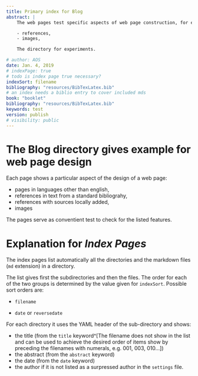```yaml
---
title: Primary index for Blog
abstract: |
    The web pages test specific aspects of web page construction, for example:  

    - references,
    - images, 

    The directory for experiments.

# author: AOS
date: Jan. 4, 2019
# indexPage: true
# todo is index page true necessary?
indexSort: filename
bibliography: "resources/BibTexLatex.bib"
# an index needs a biblio entry to cover included mds
book: "booklet"
bibliography: "resources/BibTexLatex.bib"
keywords: test
version: publish
# visibility: public
---
```


# The Blog directory gives example for web page design

Each page shows a particular aspect of the design of a web page:

- pages in languages other than english,
- references in text from a standard bibliograhy,
- references with sources locally added,
- images

The pages serve as conventient test to check for the listed features. 

<!-- todo add booklet
 -->
# Explanation for *Index Pages* 

The index pages list automatically all the directories and the markdown files (`md` extension) in a directory.

The list gives first the subdirectories and then the files. The order for each of the two groups is determined by the value given for `indexSort`. Possible sort orders are:

- `filename` 
<!-- todo filename, but actually is title -->
- `date` or `reversedate`

For each directory it uses the YAML header of the sub-directory and shows:

- the title (from the `title` keyword^[The filename does not show in the list and can be used to achieve the desired order of items show by preceding the filenames with numerals, e.g. 001, 003, 010...])
- the abstract (from the `abstract` keyword)
- the date (from the `date` keyword)
- the author if it is not listed as a surpressed author in the `settings` file.



